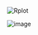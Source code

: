![Rplot](https://github.com/user-attachments/assets/04294660-be32-4cd6-b797-3d05958aab00)

![image](https://github.com/user-attachments/assets/40ba4c92-de45-48c7-85d8-6f6f85c01378)

